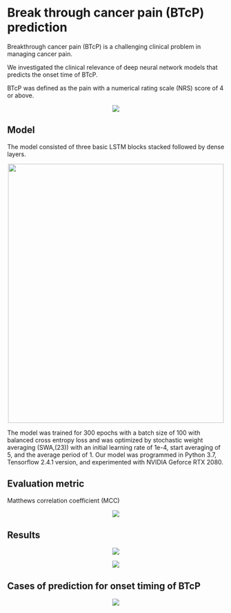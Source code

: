 # Break through cancer pain (BTcP) prediction


Breakthrough cancer pain (BTcP) is a challenging clinical problem in managing cancer pain.

We investigated the clinical relevance of deep neural network models that predicts the onset time of BTcP.



BTcP was defined as the pain with a numerical rating scale (NRS) score of 4 or above. 

<p align="center"><img src = "https://user-images.githubusercontent.com/54790722/183018583-7b36e2f9-ff1f-4c81-9f70-b056e70fa5bf.png"/></p>


## Model 
The model consisted of three basic LSTM blocks stacked followed by dense layers.
<p align="center"><img src = "https://user-images.githubusercontent.com/54790722/183020377-9a6af0b4-952a-4a7c-ba42-fb49d3c11900.jpg" width="500" height="600"/></p>



The model was trained for 300 epochs with a batch size of 100 with balanced cross entropy loss and was optimized by stochastic weight averaging (SWA,(23)) with an initial learning rate of 1e-4, start averaging of 5, and the average period of 1. Our model was programmed in Python 3.7, Tensorflow 2.4.1 version, and experimented with NVIDIA Geforce RTX 2080.

## Evaluation metric
Matthews correlation coefficient (MCC)
<p align="center"><img src = "https://user-images.githubusercontent.com/54790722/183021941-e4f26737-0507-4364-9717-487ce2baabc3.jpg"/></p>


## Results
<p align="center"><img src = "https://user-images.githubusercontent.com/54790722/183023920-447dd7e7-697e-4cbd-bb06-f5ac53b5f41e.jpg"/></p>
<p align="center"><img src = "https://user-images.githubusercontent.com/54790722/183023853-3f4b7e2b-f987-489a-937e-515bc7027b0a.png"/></p>



## Cases of prediction for onset timing of BTcP
<p align="center"><img src = "https://user-images.githubusercontent.com/54790722/183023211-2a9baea8-7eb2-46eb-bfa1-1aacc671f6e6.jpg"/></p>
